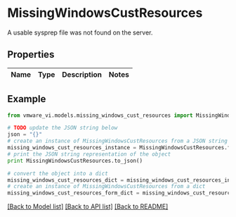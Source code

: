 # MissingWindowsCustResources

A usable sysprep file was not found on the server. 

## Properties
Name | Type | Description | Notes
------------ | ------------- | ------------- | -------------

## Example

```python
from vmware_vi.models.missing_windows_cust_resources import MissingWindowsCustResources

# TODO update the JSON string below
json = "{}"
# create an instance of MissingWindowsCustResources from a JSON string
missing_windows_cust_resources_instance = MissingWindowsCustResources.from_json(json)
# print the JSON string representation of the object
print MissingWindowsCustResources.to_json()

# convert the object into a dict
missing_windows_cust_resources_dict = missing_windows_cust_resources_instance.to_dict()
# create an instance of MissingWindowsCustResources from a dict
missing_windows_cust_resources_form_dict = missing_windows_cust_resources.from_dict(missing_windows_cust_resources_dict)
```
[[Back to Model list]](../README.md#documentation-for-models) [[Back to API list]](../README.md#documentation-for-api-endpoints) [[Back to README]](../README.md)


